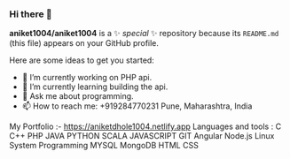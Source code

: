 ### Hi there 👋

**aniket1004/aniket1004** is a ✨ _special_ ✨ repository because its `README.md` (this file) appears on your GitHub profile.

Here are some ideas to get you started:

- 🔭 I’m currently working on PHP api.
- 🌱 I’m currently learning building the api.
- 💬 Ask me about programming.
- 📫 How to reach me: +919284770231 Pune, Maharashtra, India

My Portfolio :- https://aniketdhole1004.netlify.app
Languages and tools :
C 
C++
PHP
JAVA
PYTHON
SCALA
JAVASCRIPT
GIT
Angular
Node.js
Linux System Programming
MYSQL
MongoDB
HTML 
CSS 



